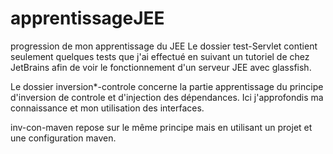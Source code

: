 # apprentissageJEE
progression de mon apprentissage du JEE
Le dossier test-Servlet contient seulement quelques tests que j'ai effectué en suivant un tutoriel de chez JetBrains afin de voir le fonctionnement d'un serveur JEE avec glassfish.

Le dossier inversion*-controle concerne la partie apprentissage du principe d'inversion de controle et d'injection des dépendances. Ici j'approfondis ma connaissance et mon utilisation des interfaces.

inv-con-maven repose sur le même principe mais en utilisant un projet et une configuration maven.
